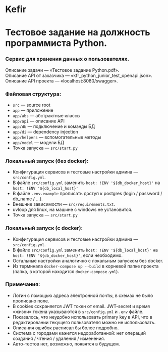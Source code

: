 # Kefir
# Тестовое задание на должность программиста Python.
### Сервис для хранения данных о пользователях.
Описание задачи — «Тестовое задание Python.pdf».<br>
Описание API от заказчика — «kfr_python_junior_test_openapi.json».<br>
Описание API проекта — «localhost:8080/swagger».<br>
### Файловая структура:
- `src` — source root
- `app` — приложение
- `app/abs` — абстрактные классы
- `app/api` — описание API
- `app/db` — подключение и команды БД 
- `app/di` — dependency injection
- `app/helpers` — вспомогательные методы
- `app/model` — модели БД
- Точка запуска — `src/start.py`
### Локальный запуск (без docker):
- Конфигурация сервисов и тестовые настройки админа — `src/config.yml`.
- В файле `src/config.yml` заменить `host: !ENV '${db_docker_host}'` на `host: !ENV '${db_local_host}'`
- В файле `.env.example` прописать доступ к postgres (login / password / db_name / …).
- Внешние зависимости — `src/requirements.txt`.
- uvloop для linux, на машине с windows не установится.
- Точка запуска — `src/start.py`
### Локальный запуск (c docker):
- Конфигурация сервисов и тестовые настройки админа — `src/config.yml`.
- В файле `src/config.yml` заменить `host: !ENV '${db_local_host}'` на `host: !ENV '${db_docker_host}'`, если необходимо.
- Остальные настройки аналогично с локальным запуском без docker.
- Из терминала `docker-compose up --build` в корневой папке проекта (папка, в которой находится `docker-compose.yml`).
### Примечания:
- Логин с помощью адреса электронной почты, в схемах не было прописано поле.
- В cookies сохраняется JWT токен от email. JWT-secret и время «жизни» токена указываются в `src/config.yml` и `.env` файле.
- Показалось, что неудобно использовать primary key <pk> в API, что в редактировании текущего пользователя можно не использовать.
- Описания ошибок расписал бы более подробно.
- Система с городами кажется недоработанной: нет операций создания / чтения / удаления / изменения.
- Авто-тестов нет, возможно, появятся в будущем.